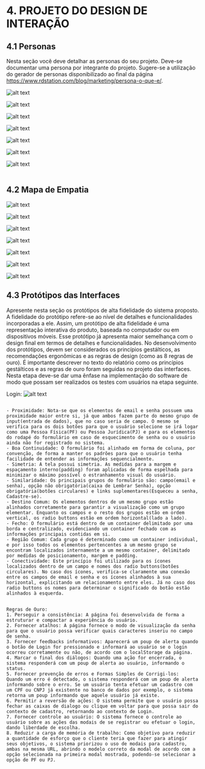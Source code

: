 # 4. PROJETO DO DESIGN DE INTERAÇÃO

## 4.1 Personas
Nesta seção você deve detalhar as personas do seu projeto. Deve-se documentar uma persona por integrante do projeto. Sugere-se a utilização do gerador de personas disponibilizado ao final da página https://www.rdstation.com/blog/marketing/persona-o-que-e/.


![alt text](https://github.com/ICEI-PUC-Minas-PMV-SI/pmv-si-2024-2-pe3-t2-g3-doeaqui/blob/main/docs/images/Personas/MariaSilva/Maria%20Silva-1.png)
<br/>

![alt text](https://github.com/ICEI-PUC-Minas-PMV-SI/pmv-si-2024-2-pe3-t2-g3-doeaqui/blob/main/docs/images/Personas/Jo%C3%A3oPereira/Jo%C3%A3o%20Pereira-1.png)
<br/>

![alt text](https://github.com/ICEI-PUC-Minas-PMV-SI/pmv-si-2024-2-pe3-t2-g3-doeaqui/blob/main/docs/images/Personas/FernandaCosta/Fernanda%20Costa-1.png)
 <br/>

![alt text](https://github.com/ICEI-PUC-Minas-PMV-SI/pmv-si-2024-2-pe3-t2-g3-doeaqui/blob/main/docs/images/Personas/LucasMendes/Lucas%20Mendes-1.png)
<br/>

![alt text](https://github.com/ICEI-PUC-Minas-PMV-SI/pmv-si-2024-2-pe3-t2-g3-doeaqui/blob/main/docs/images/Personas/Ana%20PaulaOliveira/Ana%20Paula%20Oliveira-1.png)
<br/>

![alt text](https://github.com/ICEI-PUC-Minas-PMV-SI/pmv-si-2024-2-pe3-t2-g3-doeaqui/blob/main/docs/images/Personas/RafaelSantos/Rafael%20Santos-1.png)
<br/>

![alt text](https://github.com/ICEI-PUC-Minas-PMV-SI/pmv-si-2024-2-pe3-t2-g3-doeaqui/blob/main/docs/images/Personas/BeatrizFernandes/Beatriz%20Fernandes-1.png)
<br/>
<br/>

## 4.2 Mapa de Empatia
![alt text](https://github.com/ICEI-PUC-Minas-PMV-SI/pmv-si-2024-2-pe3-t2-g3-doeaqui/blob/main/docs/images/MapaEmpatia/Ana%20Paula%20Oliveira.png)

![alt text](https://github.com/ICEI-PUC-Minas-PMV-SI/pmv-si-2024-2-pe3-t2-g3-doeaqui/blob/main/docs/images/MapaEmpatia/Beatriz%20Fernandes.png)

![alt text](https://github.com/ICEI-PUC-Minas-PMV-SI/pmv-si-2024-2-pe3-t2-g3-doeaqui/blob/main/docs/images/MapaEmpatia/Fernanda%20Costa.png)

![alt text](https://github.com/ICEI-PUC-Minas-PMV-SI/pmv-si-2024-2-pe3-t2-g3-doeaqui/blob/main/docs/images/MapaEmpatia/João%20Pereira.png)

![alt text](https://github.com/ICEI-PUC-Minas-PMV-SI/pmv-si-2024-2-pe3-t2-g3-doeaqui/blob/main/docs/images/MapaEmpatia/Lucas%20Mendes.png)

![alt text](https://github.com/ICEI-PUC-Minas-PMV-SI/pmv-si-2024-2-pe3-t2-g3-doeaqui/blob/main/docs/images/MapaEmpatia/Maria%20Silva.png)

![alt text](https://github.com/ICEI-PUC-Minas-PMV-SI/pmv-si-2024-2-pe3-t2-g3-doeaqui/blob/main/docs/images/MapaEmpatia/Rafael%20Santos.png)






## 4.3 Protótipos das Interfaces
Apresente nesta seção os protótipos de alta fidelidade do sistema proposto. A fidelidade do protótipo refere-se ao nível de detalhes e funcionalidades incorporadas a ele. Assim, um protótipo de alta fidelidade é uma representação interativa do produto, baseada no computador ou em dispositivos móveis. Esse protótipo já apresenta maior semelhança com o design final em termos de detalhes e funcionalidades. No desenvolvimento dos protótipos, devem ser considerados os princípios gestálticos, as recomendações ergonômicas e as regras de design (como as 8 regras de ouro). É importante descrever no texto do relatório como os princípios gestálticos e as regras de ouro foram seguidas no projeto das interfaces. Nesta etapa deve-se dar uma ênfase na implementação do software de modo que possam ser realizados os testes com usuários na etapa seguinte.

Login:
![alt text](https://github.com/ICEI-PUC-Minas-PMV-SI/pmv-si-2024-2-pe3-t2-g3-doeaqui/blob/main/docs/images/Figma/Login.png)

<code>
- Proximidade: Nota-se que os elementos de email e senha possuem uma proximidade maior entre si, já que ambos fazem parte do mesmo grupo de input(entrada de dados), que no caso seria de campo. O mesmo se verifica para os dois botões para que o usuário selecione se irá logar como uma Pessoa Física(PF) ou Pessoa Jurídica(PJ) e para os elementos do rodapé do formulário em caso de esquecimento de senha ou o usuário ainda não for registrado no sistema.
- Boa Continuidade: O formulário foi alinhado em forma de coluna, por convenção, de forma a manter os padrões para que o usuário tenha facilidade de entender as informações sequencialmente.
- Simetria: A tela possui simetria. As medidas para a margem e espaçamento interno(padding) foram aplicadas de forma espelhada para minimizar o máximo possível o estranhamento visual do usuário.
- Similaridade: Os principais grupos do formulário são: campo(email e senha), opção não obrigatória(caixa de Lembrar Senha), opção obrigatória(botões circulares) e links suplementares(Esqueceu a senha, Cadastre-se).
- Destino Comum: Os elementos dentros de um mesmo grupo estão alinhados corretamente para garantir a visualização como um grupo elementar. Enquanto os campos e o resto dos grupos estão em ordem vertical, os radio buttons estão em ordem horizontal(lado a lado).
- Fecho: O formulário está dentro de um container delimitado por uma borda e centralizado, evidenciando um container fechado com as informações principais contidas em si.
- Região Comum: Cada grupo é determinado como um container individual, e por isso todos os elementos pertencentes a um mesmo grupo se encontram localizados internamente a um mesmo container, delimitado por medidas de posicionamento, margem e padding.
- Conectividade: Este princípio foi utilizado para os ícones localizados dentro de um campo e nomes dos radio buttons(botões circulares). No caso dos ícones, verifica-se claramente uma conexão entre os campos de email e senha e os ícones alinhados à sua horizontal, explicitando um relacionamento entre eles. Já no caso dos radio buttons os nomes para determinar o significado do botão estão alinhados à esquerda.
<br/>
Regras de Ouro:
1. Perseguir a consistência: A página foi desenvolvida de forma a estruturar e compactar a experiência do usuário.
2. Fornecer atalhos: A página fornece o modo de visualização da senha para que o usuário possa verificar quais caracteres inseriu no campo de senha.
3. Fornecer feedbacks informativos: Aparecerá um poup de alerta quando o botão de Login for pressionado e informará ao usuário se o login ocorreu corretamente ou não, de acordo com o localStorage da página.
4. Marcar o final dos diálogos: Quando uma ação for encerrada, o sistema responderá com um poup de alerta ao usuário, informando o status.
5. Fornecer prevenção de erros e Formas Simples de Corrigi-los:  Quando um erro é detectado, o sistema responderá com um poup de alerta informando sobre o erro. Se um usuário tenta efetuar um cadastro com um CPF ou CNPJ já existente no banco de dados por exemplo, o sistema retorna um poup informando que aquele usuário já existe.
6. Permitir a reversão de ações: O sistema permite que o usuário possa fechar as caixas de dialogo ou clique em voltar para que possa sair do contexto de cadastro, retornando ao contexto de Login.
7. Fornecer controle ao usuário: O sistema fornece o controle ao usuário sobre as ações das modais de se registrar ou efetuar o login, dando liberdade de escolha.
8. Reduzir a carga de memória de trabalho: Como objetivo para reduzir a quantidade de esforço que o cliente teria que fazer para atingir seus objetivos, o sistema priorizou o uso de modais para cadastro, ambas na mesma URL, abrindo o modelo correto da modal de acordo com a opção selecionada na primeira modal mostrada, podendo-se selecionar a opção de PF ou PJ.
</code>


